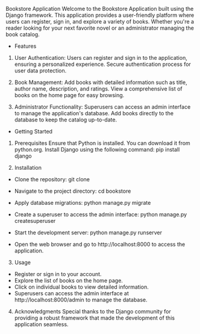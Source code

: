 Bookstore Application
Welcome to the Bookstore Application built using the Django framework. This application provides a user-friendly platform where users can register, sign in, and explore a variety of books. Whether you're a reader looking for your next favorite novel or an administrator managing the book catalog.

* Features
1. User Authentication:
   Users can register and sign in to the application, ensuring a personalized experience.
   Secure authentication process for user data protection.

2. Book Management:
   Add books with detailed information such as title, author name, description, and ratings.
   View a comprehensive list of books on the home page for easy browsing.
   
3. Administrator Functionality:
   Superusers can access an admin interface to manage the application's database.
   Add books directly to the database to keep the catalog up-to-date.
   
* Getting Started
  
1. Prerequisites
   Ensure that Python is installed. You can download it from python.org.
   Install Django using the following command:
   pip install django
   
2. Installation
  - Clone the repository: git clone 

  - Navigate to the project directory:
    cd bookstore

  - Apply database migrations:
    python manage.py migrate
    
  - Create a superuser to access the admin interface:
    python manage.py createsuperuser
    
  - Start the development server:
    python manage.py runserver
    
  - Open the web browser and go to http://localhost:8000 to access the application.

  3. Usage
     
  - Register or sign in to your account.
  - Explore the list of books on the home page.
  - Click on individual books to view detailed information.
  - Superusers can access the admin interface at http://localhost:8000/admin to manage the database.
    

  4. Acknowledgments
    Special thanks to the Django community for providing a robust framework that made the development of this application seamless.







